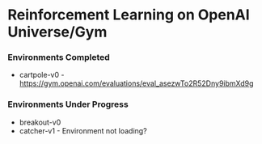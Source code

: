 # Reinforcement Learning on OpenAI Universe/Gym

### Environments Completed

* cartpole-v0 - https://gym.openai.com/evaluations/eval_asezwTo2R52Dny9ibmXd9g

### Environments Under Progress

* breakout-v0
* catcher-v1 - Environment not loading?
